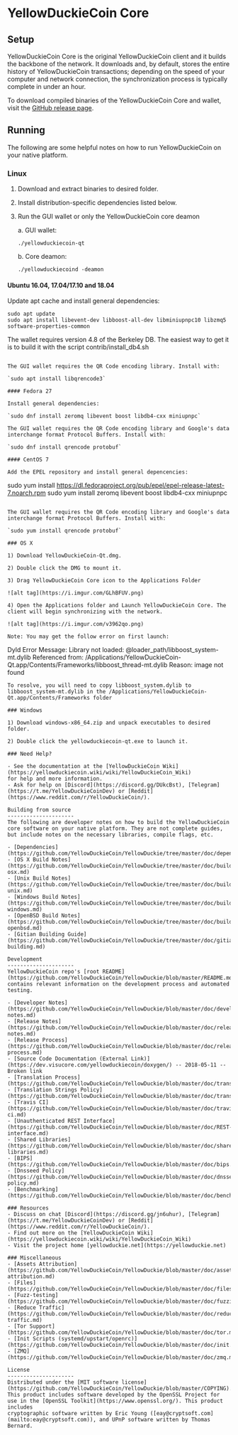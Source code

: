 YellowDuckieCoin Core
==============

Setup
---------------------
YellowDuckieCoin Core is the original YellowDuckieCoin client and it builds the backbone of the network. It downloads and, by default, stores the entire history of YellowDuckieCoin transactions; depending on the speed of your computer and network connection, the synchronization process is typically complete in under an hour.

To download compiled binaries of the YellowDuckieCoin Core and wallet, visit the [GitHub release page](https://github.com/YellowDuckieCoin/YellowDuckie/releases).

Running
---------------------
The following are some helpful notes on how to run YellowDuckieCoin on your native platform.

### Linux

1) Download and extract binaries to desired folder.

2) Install distribution-specific dependencies listed below.

3) Run the GUI wallet or only the YellowDuckieCoin core deamon

   a. GUI wallet:

   `./yellowduckiecoin-qt`

   b. Core deamon:

   `./yellowduckiecoind -deamon`

#### Ubuntu 16.04, 17.04/17.10 and 18.04

Update apt cache and install general dependencies:

```
sudo apt update
sudo apt install libevent-dev libboost-all-dev libminiupnpc10 libzmq5 software-properties-common
```

The wallet requires version 4.8 of the Berkeley DB. The easiest way to get it is to build it with the script contrib/install_db4.sh


```

The GUI wallet requires the QR Code encoding library. Install with:

`sudo apt install libqrencode3`

#### Fedora 27

Install general dependencies:

`sudo dnf install zeromq libevent boost libdb4-cxx miniupnpc`

The GUI wallet requires the QR Code encoding library and Google's data interchange format Protocol Buffers. Install with:

`sudo dnf install qrencode protobuf`

#### CentOS 7

Add the EPEL repository and install general depencencies:

```
sudo yum install https://dl.fedoraproject.org/pub/epel/epel-release-latest-7.noarch.rpm
sudo yum install zeromq libevent boost libdb4-cxx miniupnpc
```

The GUI wallet requires the QR Code encoding library and Google's data interchange format Protocol Buffers. Install with:

`sudo yum install qrencode protobuf`

### OS X

1) Download YellowDuckieCoin-Qt.dmg.

2) Double click the DMG to mount it.

3) Drag YellowDuckieCoin Core icon to the Applications Folder

![alt tag](https://i.imgur.com/GLhBFUV.png)

4) Open the Applications folder and Launch YellowDuckieCoin Core. The client will begin synchronizing with the network.

![alt tag](https://i.imgur.com/v3962qo.png)

Note: You may get the follow error on first launch:
```
Dyld Error Message:
  Library not loaded: @loader_path/libboost_system-mt.dylib
  Referenced from: /Applications/YellowDuckieCoin-Qt.app/Contents/Frameworks/libboost_thread-mt.dylib
  Reason: image not found
```
To resolve, you will need to copy libboost_system.dylib to libboost_system-mt.dylib in the /Applications/YellowDuckieCoin-Qt.app/Contents/Frameworks folder

### Windows

1) Download windows-x86_64.zip and unpack executables to desired folder.

2) Double click the yellowduckiecoin-qt.exe to launch it.

### Need Help?

- See the documentation at the [YellowDuckieCoin Wiki](https://yellowduckiecoin.wiki/wiki/YellowDuckieCoin_Wiki)
for help and more information.
- Ask for help on [Discord](https://discord.gg/DUkcBst), [Telegram](https://t.me/YellowDuckieCoinDev) or [Reddit](https://www.reddit.com/r/YellowDuckieCoin/).

Building from source
---------------------
The following are developer notes on how to build the YellowDuckieCoin core software on your native platform. They are not complete guides, but include notes on the necessary libraries, compile flags, etc.

- [Dependencies](https://github.com/YellowDuckieCoin/YellowDuckie/tree/master/doc/dependencies.md)
- [OS X Build Notes](https://github.com/YellowDuckieCoin/YellowDuckie/tree/master/doc/build-osx.md)
- [Unix Build Notes](https://github.com/YellowDuckieCoin/YellowDuckie/tree/master/doc/build-unix.md)
- [Windows Build Notes](https://github.com/YellowDuckieCoin/YellowDuckie/tree/master/doc/build-windows.md)
- [OpenBSD Build Notes](https://github.com/YellowDuckieCoin/YellowDuckie/tree/master/doc/build-openbsd.md)
- [Gitian Building Guide](https://github.com/YellowDuckieCoin/YellowDuckie/tree/master/doc/gitian-building.md)

Development
---------------------
YellowDuckieCoin repo's [root README](https://github.com/YellowDuckieCoin/YellowDuckie/blob/master/README.md) contains relevant information on the development process and automated testing.

- [Developer Notes](https://github.com/YellowDuckieCoin/YellowDuckie/blob/master/doc/developer-notes.md)
- [Release Notes](https://github.com/YellowDuckieCoin/YellowDuckie/blob/master/doc/release-notes.md)
- [Release Process](https://github.com/YellowDuckieCoin/YellowDuckie/blob/master/doc/release-process.md)
- [Source Code Documentation (External Link)](https://dev.visucore.com/yellowduckiecoin/doxygen/) -- 2018-05-11 -- Broken link
- [Translation Process](https://github.com/YellowDuckieCoin/YellowDuckie/blob/master/doc/translation_process.md)
- [Translation Strings Policy](https://github.com/YellowDuckieCoin/YellowDuckie/blob/master/doc/translation_strings_policy.md)
- [Travis CI](https://github.com/YellowDuckieCoin/YellowDuckie/blob/master/doc/travis-ci.md)
- [Unauthenticated REST Interface](https://github.com/YellowDuckieCoin/YellowDuckie/blob/master/doc/REST-interface.md)
- [Shared Libraries](https://github.com/YellowDuckieCoin/YellowDuckie/blob/master/doc/shared-libraries.md)
- [BIPS](https://github.com/YellowDuckieCoin/YellowDuckie/blob/master/doc/bips.md)
- [Dnsseed Policy](https://github.com/YellowDuckieCoin/YellowDuckie/blob/master/doc/dnsseed-policy.md)
- [Benchmarking](https://github.com/YellowDuckieCoin/YellowDuckie/blob/master/doc/benchmarking.md)

### Resources
- Discuss on chat [Discord](https://discord.gg/jn6uhur), [Telegram](https://t.me/YellowDuckieCoinDev) or [Reddit](https://www.reddit.com/r/YellowDuckieCoin/).
- Find out more on the [YellowDuckieCoin Wiki](https://yellowduckiecoin.wiki/wiki/YellowDuckieCoin_Wiki)
- Visit the project home [yellowduckie.net](https://yellowduckie.net)

### Miscellaneous
- [Assets Attribution](https://github.com/YellowDuckieCoin/YellowDuckie/blob/master/doc/assets-attribution.md)
- [Files](https://github.com/YellowDuckieCoin/YellowDuckie/blob/master/doc/files.md)
- [Fuzz-testing](https://github.com/YellowDuckieCoin/YellowDuckie/blob/master/doc/fuzzing.md)
- [Reduce Traffic](https://github.com/YellowDuckieCoin/YellowDuckie/blob/master/doc/reduce-traffic.md)
- [Tor Support](https://github.com/YellowDuckieCoin/YellowDuckie/blob/master/doc/tor.md)
- [Init Scripts (systemd/upstart/openrc)](https://github.com/YellowDuckieCoin/YellowDuckie/blob/master/doc/init.md)
- [ZMQ](https://github.com/YellowDuckieCoin/YellowDuckie/blob/master/doc/zmq.md)

License
---------------------
Distributed under the [MIT software license](https://github.com/YellowDuckieCoin/YellowDuckie/blob/master/COPYING).
This product includes software developed by the OpenSSL Project for use in the [OpenSSL Toolkit](https://www.openssl.org/). This product includes
cryptographic software written by Eric Young ([eay@cryptsoft.com](mailto:eay@cryptsoft.com)), and UPnP software written by Thomas Bernard.
